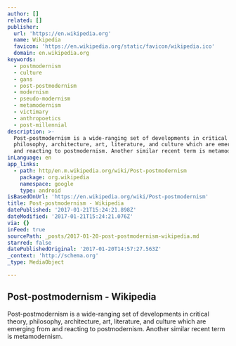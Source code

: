 ```yaml
---
author: []
related: []
publisher:
  url: 'https://en.wikipedia.org'
  name: Wikipedia
  favicon: 'https://en.wikipedia.org/static/favicon/wikipedia.ico'
  domain: en.wikipedia.org
keywords:
  - postmodernism
  - culture
  - gans
  - post-postmodernism
  - modernism
  - pseudo-modernism
  - metamodernism
  - victimary
  - anthropoetics
  - post-millennial
description: >-
  Post-postmodernism is a wide-ranging set of developments in critical theory,
  philosophy, architecture, art, literature, and culture which are emerging from
  and reacting to postmodernism. Another similar recent term is metamodernism.
inLanguage: en
app_links:
  - path: http/en.m.wikipedia.org/wiki/Post-postmodernism
    package: org.wikipedia
    namespace: google
    type: android
isBasedOnUrl: 'https://en.wikipedia.org/wiki/Post-postmodernism'
title: Post-postmodernism - Wikipedia
datePublished: '2017-01-21T15:24:21.898Z'
dateModified: '2017-01-21T15:24:21.076Z'
via: {}
inFeed: true
sourcePath: _posts/2017-01-20-post-postmodernism-wikipedia.md
starred: false
datePublishedOriginal: '2017-01-20T14:57:27.563Z'
_context: 'http://schema.org'
_type: MediaObject

---
```

<article style=""><h1>Post-postmodernism - Wikipedia</h1><p>Post-postmodernism is a wide-ranging set of developments in critical theory, philosophy, architecture, art, literature, and culture which are emerging from and reacting to postmodernism. Another similar recent term is metamodernism.</p></article>